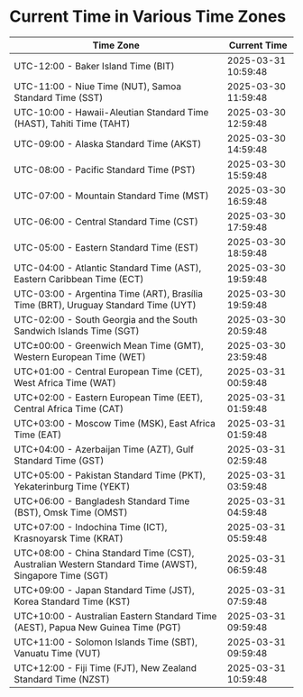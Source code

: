 # Current Time in Various Time Zones

| Time Zone | Current Time |
|-----------|--------------|
| UTC-12:00 - Baker Island Time (BIT) | 2025-03-31 10:59:48 |
| UTC-11:00 - Niue Time (NUT), Samoa Standard Time (SST) | 2025-03-30 11:59:48 |
| UTC-10:00 - Hawaii-Aleutian Standard Time (HAST), Tahiti Time (TAHT) | 2025-03-30 12:59:48 |
| UTC-09:00 - Alaska Standard Time (AKST) | 2025-03-30 14:59:48 |
| UTC-08:00 - Pacific Standard Time (PST) | 2025-03-30 15:59:48 |
| UTC-07:00 - Mountain Standard Time (MST) | 2025-03-30 16:59:48 |
| UTC-06:00 - Central Standard Time (CST) | 2025-03-30 17:59:48 |
| UTC-05:00 - Eastern Standard Time (EST) | 2025-03-30 18:59:48 |
| UTC-04:00 - Atlantic Standard Time (AST), Eastern Caribbean Time (ECT) | 2025-03-30 19:59:48 |
| UTC-03:00 - Argentina Time (ART), Brasília Time (BRT), Uruguay Standard Time (UYT) | 2025-03-30 19:59:48 |
| UTC-02:00 - South Georgia and the South Sandwich Islands Time (SGT) | 2025-03-30 20:59:48 |
| UTC±00:00 - Greenwich Mean Time (GMT), Western European Time (WET) | 2025-03-30 23:59:48 |
| UTC+01:00 - Central European Time (CET), West Africa Time (WAT) | 2025-03-31 00:59:48 |
| UTC+02:00 - Eastern European Time (EET), Central Africa Time (CAT) | 2025-03-31 01:59:48 |
| UTC+03:00 - Moscow Time (MSK), East Africa Time (EAT) | 2025-03-31 01:59:48 |
| UTC+04:00 - Azerbaijan Time (AZT), Gulf Standard Time (GST) | 2025-03-31 02:59:48 |
| UTC+05:00 - Pakistan Standard Time (PKT), Yekaterinburg Time (YEKT) | 2025-03-31 03:59:48 |
| UTC+06:00 - Bangladesh Standard Time (BST), Omsk Time (OMST) | 2025-03-31 04:59:48 |
| UTC+07:00 - Indochina Time (ICT), Krasnoyarsk Time (KRAT) | 2025-03-31 05:59:48 |
| UTC+08:00 - China Standard Time (CST), Australian Western Standard Time (AWST), Singapore Time (SGT) | 2025-03-31 06:59:48 |
| UTC+09:00 - Japan Standard Time (JST), Korea Standard Time (KST) | 2025-03-31 07:59:48 |
| UTC+10:00 - Australian Eastern Standard Time (AEST), Papua New Guinea Time (PGT) | 2025-03-31 09:59:48 |
| UTC+11:00 - Solomon Islands Time (SBT), Vanuatu Time (VUT) | 2025-03-31 09:59:48 |
| UTC+12:00 - Fiji Time (FJT), New Zealand Standard Time (NZST) | 2025-03-31 10:59:48 |
